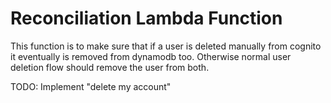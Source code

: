 # Reconciliation Lambda Function

This function is to make sure that if a user is deleted manually from cognito it eventually is removed from dynamodb too. Otherwise normal user deletion flow should remove the user from both. 

TODO: Implement "delete my account"
